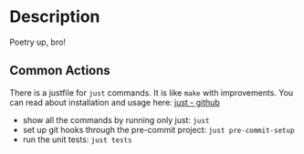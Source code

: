 # Description

Poetry up, bro!


## Common Actions

There is a justfile for `just` commands.  It is like `make` with improvements.
You can read about installation and usage here: [just - github](https://github.com/casey/just#just)

- show all the commands by running only just: `just`
- set up git hooks through the pre-commit project: `just pre-commit-setup`
- run the unit tests: `just tests`

